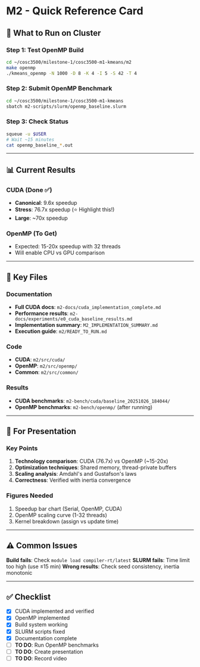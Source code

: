 # M2 - Quick Reference Card

## 🚀 What to Run on Cluster

### Step 1: Test OpenMP Build
```bash
cd ~/cosc3500/milestone-1/cosc3500-m1-kmeans/m2
make openmp
./kmeans_openmp -N 1000 -D 8 -K 4 -I 5 -S 42 -T 4
```

### Step 2: Submit OpenMP Benchmark
```bash
cd ~/cosc3500/milestone-1/cosc3500-m1-kmeans
sbatch m2-scripts/slurm/openmp_baseline.slurm
```

### Step 3: Check Status
```bash
squeue -u $USER
# Wait ~15 minutes
cat openmp_baseline_*.out
```

---

## 📊 Current Results

### CUDA (Done ✅)
- **Canonical**: 9.6x speedup
- **Stress**: 76.7x speedup (⭐ Highlight this!)
- **Large**: ~70x speedup

### OpenMP (To Get)
- Expected: 15-20x speedup with 32 threads
- Will enable CPU vs GPU comparison

---

## 📁 Key Files

### Documentation
- **Full CUDA docs**: `m2-docs/cuda_implementation_complete.md`
- **Performance results**: `m2-docs/experiments/e0_cuda_baseline_results.md`
- **Implementation summary**: `M2_IMPLEMENTATION_SUMMARY.md`
- **Execution guide**: `m2/READY_TO_RUN.md`

### Code
- **CUDA**: `m2/src/cuda/`
- **OpenMP**: `m2/src/openmp/`
- **Common**: `m2/src/common/`

### Results
- **CUDA benchmarks**: `m2-bench/cuda/baseline_20251026_184044/`
- **OpenMP benchmarks**: `m2-bench/openmp/` (after running)

---

## 🎯 For Presentation

### Key Points
1. **Technology comparison**: CUDA (76.7x) vs OpenMP (~15-20x)
2. **Optimization techniques**: Shared memory, thread-private buffers
3. **Scaling analysis**: Amdahl's and Gustafson's laws
4. **Correctness**: Verified with inertia convergence

### Figures Needed
1. Speedup bar chart (Serial, OpenMP, CUDA)
2. OpenMP scaling curve (1-32 threads)
3. Kernel breakdown (assign vs update time)

---

## ⚠️ Common Issues

**Build fails**: Check `module load compiler-rt/latest`
**SLURM fails**: Time limit too high (use ≤15 min)
**Wrong results**: Check seed consistency, inertia monotonic

---

## ✅ Checklist

- [x] CUDA implemented and verified
- [x] OpenMP implemented
- [x] Build system working
- [x] SLURM scripts fixed
- [x] Documentation complete
- [ ] **TO DO**: Run OpenMP benchmarks
- [ ] **TO DO**: Create presentation
- [ ] **TO DO**: Record video